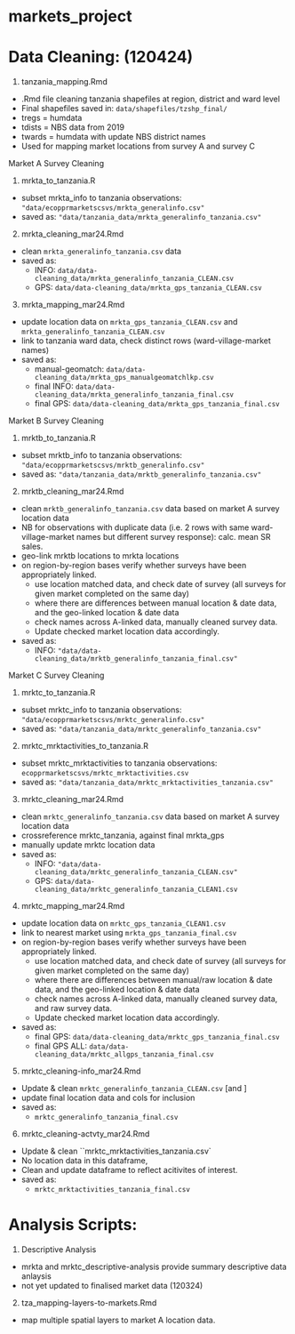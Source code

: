 # markets_project



# Data Cleaning: (120424)

1) tanzania_mapping.Rmd
- .Rmd file cleaning tanzania shapefiles at region, district and ward level
- Final shapefiles saved in: `data/shapefiles/tzshp_final/`
- tregs = humdata 
- tdists = NBS data from 2019
- twards = humdata with update NBS district names
- Used for mapping market locations from survey A and survey C


Market A Survey Cleaning
1) mrkta_to_tanzania.R
- subset mrkta_info to tanzania observations: `"data/ecopprmarketscsvs/mrkta_generalinfo.csv"`
- saved as: `"data/tanzania_data/mrkta_generalinfo_tanzania.csv"`

2) mrkta_cleaning_mar24.Rmd
- clean `mrkta_generalinfo_tanzania.csv` data
- saved as: 
  - INFO: `data/data-cleaning_data/mrkta_generalinfo_tanzania_CLEAN.csv`
  - GPS: `data/data-cleaning_data/mrkta_gps_tanzania_CLEAN.csv`

3) mrkta_mapping_mar24.Rmd
- update location data on `mrkta_gps_tanzania_CLEAN.csv` and `mrkta_generalinfo_tanzania_CLEAN.csv`
- link to tanzania ward data, check distinct rows (ward-village-market names)
- saved as:
  - manual-geomatch: `data/data-cleaning_data/mrkta_gps_manualgeomatchlkp.csv`
  - final INFO: `data/data-cleaning_data/mrkta_generalinfo_tanzania_final.csv`
  - final GPS: `data/data-cleaning_data/mrkta_gps_tanzania_final.csv`
 
 
 
Market B Survey Cleaning
1) mrktb_to_tanzania.R
- subset mrktb_info to tanzania observations: `"data/ecopprmarketscsvs/mrktb_generalinfo.csv"`
- saved as: `"data/tanzania_data/mrktb_generalinfo_tanzania.csv"`


2) mrktb_cleaning_mar24.Rmd
- clean `mrktb_generalinfo_tanzania.csv` data based on market A survey location data 
- NB for observations with duplicate data (i.e. 2 rows with same ward-village-market names but different survey response): calc. mean SR sales.
- geo-link mrktb locations to mrkta locations
- on region-by-region bases verify whether surveys have been appropriately linked.
  - use location matched data, and check date of survey (all surveys for given market completed on the same day)
  - where there are differences between manual location & date data, and the geo-linked location & date data
  - check names across A-linked data, manually cleaned survey data.
  - Update checked market location data accordingly.
- saved as:
  - INFO: `"data/data-cleaning_data/mrktb_generalinfo_tanzania_final.csv"`


Market C Survey Cleaning
1) mrktc_to_tanzania.R
- subset mrktc_info to tanzania observations: `"data/ecopprmarketscsvs/mrktc_generalinfo.csv"`
- saved as: `"data/tanzania_data/mrktc_generalinfo_tanzania.csv"`

2) mrktc_mrktactivities_to_tanzania.R
- subset mrktc_mrktactivities to tanzania observations: `ecopprmarketscsvs/mrktc_mrktactivities.csv`
- saved as: `"data/tanzania_data/mrktc_mrktactivities_tanzania.csv"`

3) mrktc_cleaning_mar24.Rmd
- clean `mrktc_generalinfo_tanzania.csv` data based on market A survey location data 
- crossreference mrktc_tanzania, against final mrkta_gps
- manually update mrktc location data
- saved as:
  - INFO: `"data/data-cleaning_data/mrktc_generalinfo_tanzania_CLEAN.csv"`
  - GPS: `data/data-cleaning_data/mrktc_generalinfo_tanzania_CLEAN1.csv`
  
4) mrktc_mapping_mar24.Rmd
- update location data on `mrktc_gps_tanzania_CLEAN1.csv` 
- link to nearest market using `mrkta_gps_tanzania_final.csv`
- on region-by-region bases verify whether surveys have been appropriately linked.
  - use location matched data, and check date of survey (all surveys for given market completed on the same day)
  - where there are differences between manual/raw location & date data, and the geo-linked location & date data
  - check names across A-linked data, manually cleaned survey data, and raw survey data. 
  - Update checked market location data accordingly.
- saved as:
  - final GPS: `data/data-cleaning_data/mrktc_gps_tanzania_final.csv`
  - final GPS ALL: `data/data-cleaning_data/mrktc_allgps_tanzania_final.csv`
  
5) mrktc_cleaning-info_mar24.Rmd
- Update & clean `mrktc_generalinfo_tanzania_CLEAN.csv` [and ]
- update final location data and cols for inclusion
- saved as: 
  - `mrktc_generalinfo_tanzania_final.csv`
 
 6) mrktc_cleaning-actvty_mar24.Rmd
- Update & clean ``mrktc_mrktactivities_tanzania.csv`
- No location data in this dataframe, 
- Clean and update dataframe to reflect acitivites of interest.
- saved as: 
  - `mrktc_mrktactivities_tanzania_final.csv`
  
  
# Analysis Scripts:

1) Descriptive Analysis
- mrkta and mrktc_descriptive-analysis provide summary descriptive data anlaysis
- not yet updated to finalised market data (120324)

2) tza_mapping-layers-to-markets.Rmd
- map multiple spatial layers to market A location data.

